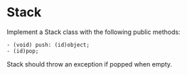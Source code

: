# Stack
Implement a Stack class with the following public methods:
```
- (void) push: (id)object;
- (id)pop;
```

Stack should throw an exception if popped when empty.
